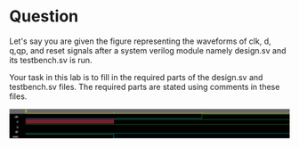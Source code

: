 # Question

Let's say you are given the figure representing the waveforms of clk, d, q,qp, and reset signals after a 
system verilog module namely design.sv and its testbench.sv is run.


Your task in this lab is to fill in the required parts of the design.sv and testbench.sv files. The 
required parts are stated using comments in these files. 

![Figure](https://github.com/fsaltunyuva/CMPE361-LAB5/blob/main/Given%20Files/image.png)
